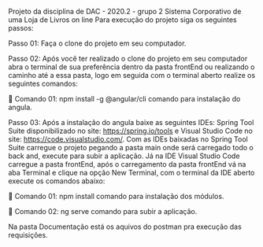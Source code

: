 Projeto da disciplina de DAC - 2020.2 - grupo 2
Sistema Corporativo de uma Loja de Livros on line
Para execução do projeto siga os seguintes passos:

Passo 01: Faça o clone do projeto em seu computador.

Passo 02: Após você ter realizado o clone do projeto em seu computador abra o terminal de sua preferência dentro da pasta frontEnd ou realizando o caminho até a essa pasta, logo em seguida com o terminal aberto realize os seguintes comandos:

 Comando 01: npm install -g @angular/cli comando para instalação do angula.

Passo 03: Após a instalação do angula baixe as seguintes IDEs: Spring Tool Suite disponibilizado no site: https://spring.io/tools e Visual Studio Code no site: https://code.visualstudio.com/. Com as IDEs baixadas no Spring Tool Suite carregue o projeto pegando a pasta main onde será carregado todo o back and, execute para subir a aplicação. Já na IDE Visual Studio Code carregue a pasta frontEnd, após o carregamento da pasta frontEnd vá na aba Terminal e clique na opção New Terminal, com o terminal da IDE aberto execute os comandos abaixo:

 Comando 01: npm install comando para instalação dos módulos.

 Comando 02: ng serve comando para subir a aplicação.

Na pasta Documentação está os aquivos do postman pra execução das requisições.
